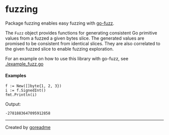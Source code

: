 # fuzzing

Package fuzzing enables easy fuzzing with [go-fuzz](https://github.com/dvyukov/go-fuzz).

The `Fuzz` object provides functions for generating consistent Go primitive values from a fuzzed
a given bytes slice. The generated values are promised to be consistent from identical slices.
They are also correlated to the given fuzzed slice to enable fuzzing exploration.

For an example on how to use this library with go-fuzz, see [./example_fuzz.go](./example_fuzz.go)

#### Examples

```golang
f := New([]byte{1, 2, 3})
i := f.SignedInt()
fmt.Println(i)
```

 Output:

```
-2781883647095912858

```


---

Created by [goreadme](https://github.com/apps/goreadme)
